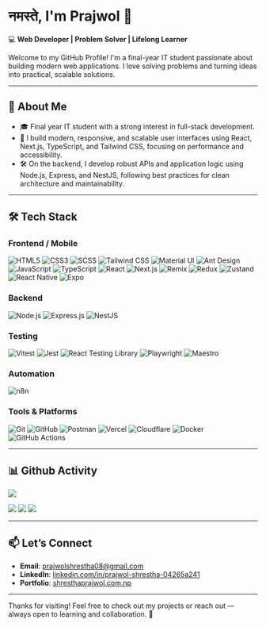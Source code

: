 # नमस्ते, I'm Prajwol 👋

💻 **Web Developer | Problem Solver | Lifelong Learner**

Welcome to my GitHub Profile! I'm a final-year IT student passionate about building modern web applications. I love solving problems and turning ideas into practical, scalable solutions.

---

## 🧠 **About Me**

- 🎓 Final year IT student with a strong interest in full-stack development.
- 🚀 I build modern, responsive, and scalable user interfaces using React, Next.js, TypeScript, and Tailwind CSS, focusing on performance and accessibility.
- 🛠️ On the backend, I develop robust APIs and application logic using Node.js, Express, and NestJS, following best practices for clean architecture and maintainability.

---

## 🛠️ **Tech Stack**

### Frontend / Mobile

![HTML5](https://img.shields.io/badge/HTML5-E34F26?style=flat&logo=html5&logoColor=white)
![CSS3](https://img.shields.io/badge/CSS3-1572B6?style=flat&logo=css3&logoColor=white)
![SCSS](https://img.shields.io/badge/SCSS-CC6699?style=flat&logo=sass&logoColor=white)
![Tailwind CSS](https://img.shields.io/badge/Tailwind_CSS-38B2AC?style=flat&logo=tailwind-css&logoColor=white)
![Material UI](https://img.shields.io/badge/Material_UI-007FFF?style=flat&logo=mui&logoColor=white)
![Ant Design](https://img.shields.io/badge/Ant_Design-0170FE?style=flat&logo=antdesign&logoColor=white)
![JavaScript](https://img.shields.io/badge/JavaScript-F7DF1E?style=flat&logo=javascript&logoColor=black)
![TypeScript](https://img.shields.io/badge/TypeScript-3178C6?style=flat&logo=typescript&logoColor=white)
![React](https://img.shields.io/badge/React-61DAFB?style=flat&logo=react&logoColor=black)
![Next.js](https://img.shields.io/badge/Next.js-000000?style=flat&logo=nextdotjs&logoColor=white)
![Remix](https://img.shields.io/badge/Remix-000000?style=flat&logo=remix&logoColor=white)
![Redux](https://img.shields.io/badge/Redux-764ABC?style=flat&logo=redux&logoColor=white)
![Zustand](https://img.shields.io/badge/Zustand-000000?style=flat&logo=Zustand&logoColor=white)
![React Native](https://img.shields.io/badge/React_Native-61DAFB?style=flat&logo=react&logoColor=black)
![Expo](https://img.shields.io/badge/Expo-000020?style=flat&logo=expo&logoColor=white)


### Backend

![Node.js](https://img.shields.io/badge/Node.js-339933?style=flat&logo=node.js&logoColor=white)
![Express.js](https://img.shields.io/badge/Express.js-000000?style=flat&logo=express&logoColor=white)
![NestJS](https://img.shields.io/badge/NestJS-E0234E?style=flat&logo=nestjs&logoColor=white)

### Testing 

![Vitest](https://img.shields.io/badge/Vitest-6E9F18?style=flat&logo=vitest&logoColor=white)
![Jest](https://img.shields.io/badge/Jest-C21325?style=flat&logo=jest&logoColor=white)
![React Testing Library](https://img.shields.io/badge/React_Testing_Library-E33332?style=flat&logo=testinglibrary&logoColor=white)
![Playwright](https://img.shields.io/badge/Playwright-45ba4b?style=flat&logo=playwright&logoColor=white)
![Maestro](https://img.shields.io/badge/Maestro-0094F5?style=flat&logo=maestro&logoColor=white)

### Automation

![n8n](https://img.shields.io/badge/n8n-4E9A06?style=flat&logo=n8n&logoColor=white)


### Tools & Platforms

![Git](https://img.shields.io/badge/Git-F05032?style=flat&logo=git&logoColor=white)
![GitHub](https://img.shields.io/badge/GitHub-181717?style=flat&logo=github&logoColor=white)
![Postman](https://img.shields.io/badge/Postman-FF6C37?style=flat&logo=postman&logoColor=white)
![Vercel](https://img.shields.io/badge/Vercel-000000?style=flat&logo=vercel&logoColor=white)
![Cloudflare](https://img.shields.io/badge/Cloudflare-F38020?style=flat&logo=cloudflare&logoColor=white)
![Docker](https://img.shields.io/badge/Docker-2496ED?style=flat&logo=docker&logoColor=white)
![GitHub Actions](https://img.shields.io/badge/GitHub_Actions-2088FF?style=flat&logo=githubactions&logoColor=white)


---

## 📊 Github Activity

![](https://github-readme-streak-stats-eight.vercel.app/?user=prajwol-shrestha&theme=dark&hide_border=true)

![](http://github-profile-summary-cards.vercel.app/api/cards/profile-details?username=prajwol-shrestha&theme=github_dark)
![](http://github-profile-summary-cards.vercel.app/api/cards/repos-per-language?username=prajwol-shrestha&theme=github_dark)
![](http://github-profile-summary-cards.vercel.app/api/cards/stats?username=prajwol-shrestha&theme=github_dark)

---

## 📫 **Let’s Connect**

- **Email**: [prajwolshrestha08@gmail.com](mailto:prajwolshrestha08@gmail.com)
- **LinkedIn**: [linkedin.com/in/prajwol-shrestha-04265a241](https://www.linkedin.com/in/prajwol-shrestha-04265a241/)
- **Portfolio**: [shresthaprajwol.com.np](https://www.shresthaprajwol.com.np/)
---

Thanks for visiting! Feel free to check out my projects or reach out — always open to learning and collaboration. 🌱
